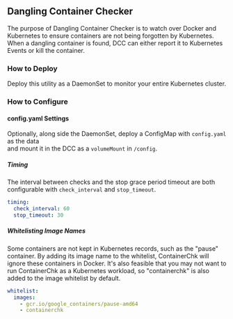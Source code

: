 ## Dangling Container Checker

The purpose of Dangling Container Checker is to watch over Docker and Kubernetes to ensure 
containers are not being forgotten by Kubernetes.  When a dangling container is found, 
DCC can either report it to Kubernetes Events or kill the container.  

### How to Deploy
Deploy this utility as a DaemonSet to monitor your entire Kubernetes cluster.

### How to Configure
#### config.yaml Settings
Optionally, along side the DaemonSet, deploy a ConfigMap with `config.yaml` as the data  
and mount it in the DCC as a `volumeMount` in `/config`.

##### Timing
The interval between checks and the stop grace period timeout are both configurable 
with `check_interval` and `stop_timeout`.

```yaml
timing:
  check_interval: 60
  stop_timeout: 30
```

##### Whitelisting Image Names
Some containers are not kept in Kubernetes records, such as the "pause" container. 
By adding its image name to the whitelist, ContainerChk will ignore these containers 
in Docker. It's also feasible that you may not want to run ContainerChk as a Kubernetes 
workload, so "containerchk" is also added to the image whitelist by default.

```yaml
whitelist:
  images:
    - gcr.io/google_containers/pause-amd64
    - containerchk
```

